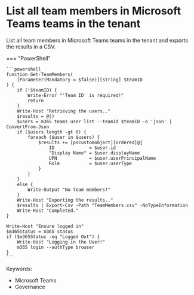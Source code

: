 # List all team members in Microsoft Teams teams in the tenant

List all team members in Microsoft Teams teams in the tenant and exports the results in a CSV.

=== "PowerShell"

    ```powershell
    function Get-TeamMembers(
        [Parameter(Mandatory = $false)][string] $teamID
    ) {
        if (!$teamID) {
            Write-Error "'Team ID' is required!"
            return
        }
        Write-Host "Retrieving the users.."
        $results = @()
        $users = m365 teams user list --teamId $teamID -o 'json' | ConvertFrom-Json
        if ($users.length -gt 0) {
            foreach ($user in $users) {
                $results += [pscustomobject][ordered]@{
                    ID             = $user.id
                    "Display Name" = $user.displayName
                    UPN            = $user.userPrincipalName
                    Role           = $user.userType
                }
            }
        }
        else {
            Write-Output "No team members!"
        }
        Write-Host "Exporting the results.."
        $results | Export-Csv -Path "TeamMembers.csv" -NoTypeInformation
        Write-Host "Completed."
    }

    Write-Host "Ensure logged in"
    $m365Status = m365 status
    if ($m365Status -eq "Logged Out") {
        Write-Host "Logging in the User!"
        m365 login --authType browser
    }
    ```

Keywords:

- Microsoft Teams
- Governance
